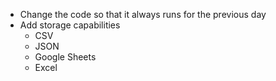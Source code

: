 - Change the code so that it always runs for the previous day
- Add storage capabilities
    - CSV
    - JSON
    - Google Sheets
    - Excel